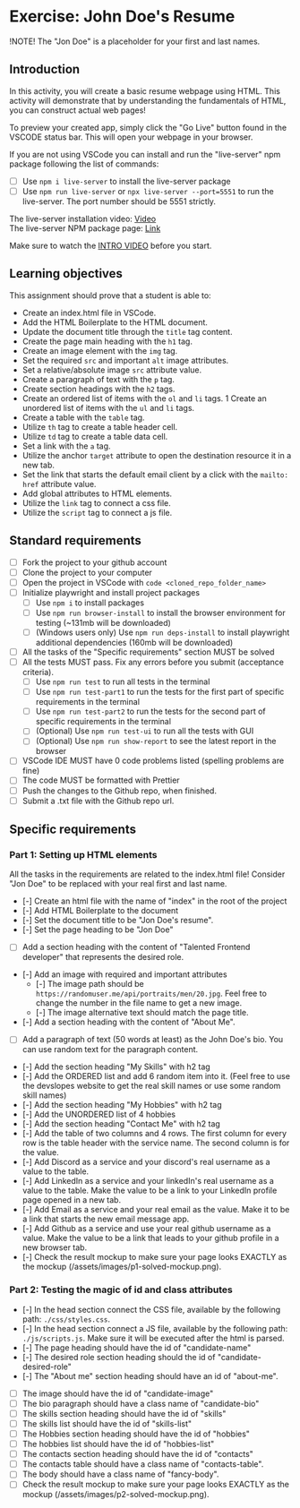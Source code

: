 # Exercise: John Doe's Resume

!NOTE! The "Jon Doe" is a placeholder for your first and last names.

## Introduction

In this activity, you will create a basic resume webpage using HTML. This activity will demonstrate that by understanding the fundamentals of HTML, you can construct actual web pages!

To preview your created app, simply click the "Go Live" button found in the VSCODE status bar. This will open your webpage in your browser.

If you are not using VSCode you can install and run the "live-server" npm package following the list of commands:

- [ ] Use `npm i live-server` to install the live-server package
- [ ] Use `npm run live-server` or `npx live-server --port=5551` to run the live-server. The port number should be 5551 strictly.

The live-server installation video: [Video](https://www.loom.com/share/ca99ebec79d14bfa9fc4dd012661f919?sid=0c702a22-c5bd-4608-93d2-0643aecb4b07)  
The live-server NPM package page: [Link](https://www.npmjs.com/package/live-server)

Make sure to watch the [INTRO VIDEO](https://www.loom.com/share/7dc80d1a15f74d718dba51ed8490cacd?sid=40bfa1ba-526c-49b2-993f-7822deb6f731) before you start.

## Learning objectives

This assignment should prove that a student is able to:

- Create an index.html file in VSCode.
- Add the HTML Boilerplate to the HTML document.
- Update the document title through the `title` tag content.
- Create the page main heading with the `h1` tag.
- Create an image element with the `img` tag.
- Set the required `src` and important `alt` image attributes.
- Set a relative/absolute image `src` attribute value.
- Create a paragraph of text with the `p` tag.
- Create section headings with the `h2` tags.
- Create an ordered list of items with the `ol` and `li` tags.
1 Create an unordered list of items with the `ul` and `li` tags.
- Create a table with the `table` tag.
- Utilize `th` tag to create a table header cell.
- Utilize `td` tag to create a table data cell.
- Set a link with the `a` tag.
- Utilize the anchor `target` attribute to open the destination resource it in a new tab.
- Set the link that starts the default email client by a click with the `mailto:` `href` attribute value.
- Add global attributes to HTML elements.
- Utilize the `link` tag to connect a css file.
- Utilize the `script` tag to connect a js file.

## Standard requirements

- [ ] Fork the project to your github account
- [ ] Clone the project to your computer
- [ ] Open the project in VSCode with `code <cloned_repo_folder_name>`
- [ ] Initialize playwright and install project packages
  - [ ] Use `npm i` to install packages
  - [ ] Use `npm run browser-install` to install the browser environment for testing (~131mb will be downloaded)
  - [ ] (Windows users only) Use `npm run deps-install` to install playwright additional dependencies (160mb will be downloaded)
- [ ] All the tasks of the "Specific requirements" section MUST be solved
- [ ] All the tests MUST pass. Fix any errors before you submit (acceptance criteria).
  - [ ] Use `npm run test` to run all tests in the terminal
  - [ ] Use `npm run test-part1` to run the tests for the first part of specific requirements in the terminal
  - [ ] Use `npm run test-part2` to run the tests for the second part of specific requirements in the terminal
  - [ ] (Optional) Use `npm run test-ui` to run all the tests with GUI
  - [ ] (Optional) Use `npm run show-report` to see the latest report in the browser
- [ ] VSCode IDE MUST have 0 code problems listed (spelling problems are fine)
- [ ] The code MUST be formatted with Prettier
- [ ] Push the changes to the Github repo, when finished.
- [ ] Submit a .txt file with the Github repo url.

## Specific requirements

### Part 1: Setting up HTML elements

All the tasks in the requirements are related to the index.html file! Consider "Jon Doe" to be replaced with your real first and last name.

- [-] Create an html file with the name of "index" in the root of the project
- [-] Add HTML Boilerplate to the document
- [-] Set the document title to be "Jon Doe's resume".
- [-] Set the page heading to be "Jon Doe"
- [ ] Add a section heading with the content of "Talented Frontend developer" that represents the desired role.
- [-] Add an image with required and important attributes
  - [-] The image path should be `https://randomuser.me/api/portraits/men/20.jpg`. Feel free to change the number in the file name to get a new image.
  - [-] The image alternative text should match the page title.
- [-] Add a section heading with the content of "About Me".
- [ ] Add a paragraph of text (50 words at least) as the John Doe's bio. You can use random text for the paragraph content.
- [-] Add the section heading "My Skills" with h2 tag
- [-] Add the ORDERED list and add 6 random item into it. (Feel free to use the devslopes website to get the real skill names or use some random skill names)
- [-] Add the section heading "My Hobbies" with h2 tag
- [-] Add the UNORDERED list of 4 hobbies
- [-] Add the section heading "Contact Me" with h2 tag
- [-] Add the table of two columns and 4 rows. The first column for every row is the table header with the service name. The second column is for the value.
- [-] Add Discord as a service and your discord's real username as a value to the table.
- [-] Add LinkedIn as a service and your linkedIn's real username as a value to the table. Make the value to be a link to your LinkedIn profile page opened in a new tab.
- [-] Add Email as a service and your real email as the value. Make it to be a link that starts the new email message app.
- [-] Add Github as a service and use your real github username as a value. Make the value to be a link that leads to your github profile in a new browser tab.
- [-] Check the result mockup to make sure your page looks EXACTLY as the mockup (/assets/images/p1-solved-mockup.png).

### Part 2: Testing the magic of id and class attributes

- [-] In the head section connect the CSS file, available by the following path: `./css/styles.css`.
- [-] In the head section connect a JS file, available by the following path: `./js/scripts.js`. Make sure it will be executed after the html is parsed.
- [-] The page heading should have the id of "candidate-name"
- [-] The desired role section heading should the id of "candidate-desired-role"
- [-] The "About me" section heading should have an id of "about-me".
- [ ] The image should have the id of "candidate-image"
- [ ] The bio paragraph should have a class name of "candidate-bio"
- [ ] The skills section heading should have the id of "skills"
- [ ] The skills list should have the id of "skills-list"
- [ ] The Hobbies section heading should have the id of "hobbies"
- [ ] The hobbies list should have the id of "hobbies-list"
- [ ] The contacts section heading should have the id of "contacts"
- [ ] The contacts table should have a class name of "contacts-table".
- [ ] The body should have a class name of "fancy-body".
- [ ] Check the result mockup to make sure your page looks EXACTLY as the mockup (/assets/images/p2-solved-mockup.png).
